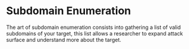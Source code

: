 # Subdomain Enumeration

The art of subdomain enumeration consists into gathering a list of valid subdomains of your target, this list allows a researcher to expand attack surface and understand more about the target.
